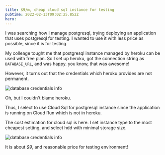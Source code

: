 ```yaml
---
title: $9/m, cheap cloud sql instance for testing
pubtime: 2022-02-13T09:02:25.852Z
hero:
---
```


I was searching how I manage postgresql, trying deploying an application that uses postgresql for testing.
I wanted to use it with less price as possible, since it is for testing.

My colleage tought me that postgresql instance managed by heroku can be used with free plan.
So I set up heroku, got the connection string as `DATABASE_URL`, and was happy. you know, that was awesome!

However, it turns out that the credentials which heroku provides are not permanent.

![database credentials info](/images/cheap-managed-postgreql/1.png)

Oh, but I couldn't blame heroku.

Thus, I select to use Cloud Sql for postgresql instance since the application is running on Cloud Run which is not in heroku.

The cost estimation for cloud sql is here.
I set instance type to the most cheapest setting, and select hdd with minimal storage size.

![database credentials info](/images/cheap-managed-postgreql/2.png)

It is about *$9*, and reasonable price for testing environment!
